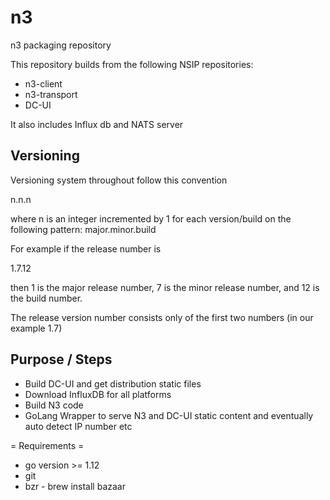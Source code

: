 # n3
n3 packaging repository

This repository builds from the following NSIP repositories:
* n3-client
* n3-transport
* DC-UI

It also includes Influx db and NATS server

## Versioning

Versioning system throughout follow this convention

n.n.n

where n is an integer incremented by 1 for each version/build on the following pattern: major.minor.build

For example if the release number is

1.7.12

then 1 is the major release number, 7 is the minor release number, and 12 is the build number.

The release version number consists only of the first two numbers (in our example 1.7)



## Purpose / Steps

* Build DC-UI and get distribution static files
* Download InfluxDB for all platforms
* Build N3 code
* GoLang Wrapper to serve N3 and DC-UI static content and eventually auto detect IP number etc


= Requirements =

* go version >= 1.12
* git
* bzr - brew install bazaar


